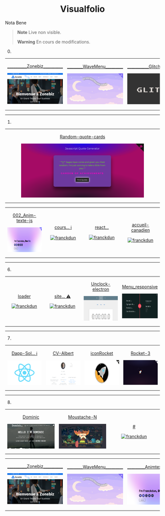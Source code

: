 # <h1 align="center">Visualfolio</h1>

Nota Bene

> **Note**
> Live non visible.
>
> **Warning**
> En cours de modifications.

0)
<!--////////////////////////////////// TABLE 0 \\\\\\\\\\\\\\\\\\\\\\\\\\\\\\\\\\\\\-->

<div align="center">
  <table>
	<tr width="#">  
	   <td width="#">	<!-- Zonebiz -->
		<p align="center"><a href="https://github.com/franckdun/zonebiz" target="_blank" rel="noreferrer">__________Zonebiz__________</a></p>
		<p align="center"><a href="https://franckdun.github.io/zonebiz/" target="_blank" rel="noreferrer"> <img src="https://github.com/franckdun/zonebiz/blob/main/images/readme.PNG" alt="franckdun" width="200" height="100"/></a></p>
           </td>
	   <td width="#">
		<p align="center"><a href="https://github.com/franckdun/Wave-Menu" target="_blank" rel="noreferrer">________WaveMenu_________</a></p>
		<p align="center"><a href="https://franckdun.github.io/Wave-Menu/" target="_blank" rel="noreferrer"><img align="center" src="https://github.com/franckdun/Wave-Menu/blob/main/img/readme1.PNG" width="200" height="100" alt="franckdun" /></a></p>
	   </td>
	   <td width="#">
		<p align="center"><a href="https://github.com/franckdun/Glitch" target="_blank" rel="noreferrer">___________Glitch___________</a></p>
		<p align="center"><a href="https://franckdun.github.io/Glitch/" target="_blank" rel="noreferrer"> <img align="center" src="https://github.com/franckdun/Glitch/blob/main/img/readme1.PNG" width="200" height="100" alt="franckdun" /></a></p>
	   </td>
           <td width="#">
		<p align="center"><a href="https://github.com/franckdun/leroy" target="_blank" rel="noreferrer">___________Leroy___________</a</p>
		<p align="center"><a href="https://franckdun.github.io/leroy/" target="_blank" rel="noreferrer"><img align="center" src="https://github.com/franckdun/leroy/blob/main/img/readme.PNG" width="200" height="100" alt="franckdun" /></a></p>
	   </td>
           <td width="#">
		<p align="center"><a href="https://github.com/franckdun/Super-dashgum" target="_blank" rel="noreferrer">___________Super___________</a></p> <p align="center"> <a href="https://franckdun.github.io/Super-dashgum/" target="_blank" rel="noreferrer"><img align="center" src="https://github.com/franckdun/Super-dashgum/blob/main/readme.PNG" width="200" height="100" alt="franckdun" /></a></p>
	   </td>
	   <td width="#"><p align="center"><a href="https://github.com/franckdun/responHomePage" target="_blank" rel="noreferrer">_______respon_______</a>⚠️</p><p align="center"><a href="https://franckdun.github.io/responHomePage/" target="_blank" rel="noreferrer"><img align="center" src="https://github.com/franckdun/responHomePage/blob/main/img/readme.PNG" width="200px" height="80px" alt="franckdun" /></a></p>
	   </td>
	   <td width="#"><p align="center"><a href="https://github.com/franckdun/Water-Ripple" target="_blank" rel="noreferrer">_________Water__________</a></p><p align="center"><a href="https://franckdun.github.io/water-Ripple" target="_blank" rel="noreferrer"><img align="center" src="https://github.com/franckdun/water-Ripple/blob/main/img/readme.PNG" width="200px" height="80px" alt="franckdun" /></a></p>
	  </td>
	   <td width="#">
		<p align="center"><a href="https://github.com/franckdun/3DMenu" target="_blank" rel="noreferrer">_________3DMenu_________</a></p>
		<p align="center"><a href="https://franckdun.github.io/3DMenu/" target="_blank" rel="noreferrer"><img align="center" src="https://github.com/franckdun/3DMenu/blob/main/img/readme02.PNG" width="200" height="100" alt="franckdun" /></a></p>
	   </td>
	   <td width="#">
	   <p align="center"><a href="https://github.com/franckdun/Bgd_gradient001" target="_blank" rel="noreferrer">_________Bgd_________</a></p>
	   <p align="center"><a href="https://franckdun.github.io/Bgd_gradient001/" target="_blank" rel="noreferrer"><img align="center" src="https://github.com/franckdun/Bgd_gradient001/blob/main/img/readme1.PNG" width="200" height="100" alt="franckdun" /></a></p>
	   </td>
	   <td width="#">
	   <p align="center"><a href="https://github.com/franckdun/github-corners" target="_blank" rel="noreferrer">_________githubcorners_________</a> </p>
	   <p align="center">
	   <a href="https://franckdun.github.io/github-corners/" target="_blank" rel="noreferrer"><img align="center" src="https://github.com/franckdun/github-corners/blob/master/img/readme.PNG" width="200" height="100" alt="franckdun" /></a></p>
	   </td>
	   <td width="#">
	   <p align="center"><a href="https://github.com/franckdun/button3DcodePen" target="_blank" rel="noreferrer">_________button3D_________</a></p>
	   <p align="center">
	   <a href="https://franckdun.github.io/button3DcodePen/" target="_blank" rel="noreferrer"><img align="center" src="https://github.com/franckdun/button3DcodePen/blob/main/src/README.PNG" width="200px" height="100px" alt="franckdun" /></a></p>
	   </td>
	   <td width="#">
	   <p align="center"><a href="https://github.com/franckdun/ParaScroll" target="_blank" rel="noreferrer">_________ParaScroll_________</a></p>
	   <p align="center"><a href="https://franckdun.github.io/ParaScroll/" target="_blank" rel="noreferrer"><img align="center" src="https://github.com/franckdun/ParaScroll/blob/main/img/readme.PNG" width="200" height="100" alt="franckdun" /></a></p>
	   </td>
	   <td width="#">
	   <p align="center"><a href="https://github.com/franckdun/curseur-perso" target="_blank" rel="noreferrer">_________curseur_________</a></p>
	   <p align="center"><a href="https://franckdun.github.io/curseur-perso/" target="_blank" rel="noreferrer"> <img align="center"
							src="https://github.com/franckdun/curseur-perso/blob/main/src/img/README.PNG"
							width="200" height="100" alt="franckdun" /></a></p>
	   </td>
	   <td width="#">
	   <p align="center"><a href="https://github.com/franckdun/jeu-de-devinette" target="_blank" rel="noreferrer">_________jeu_________ ⚠️</a></p>
	   <p align="center"><a href="https://franckdun.github.io/jeu-de-devinette/" target="_blank" rel="noreferrer"><img align="center" src="https://user-images.githubusercontent.com/40036047/168306592-3b653d14-901c-4d0d-8cb3-957937ae6284.PNG" width="200" height="100" alt="franckdun" /></a></p>
	   </td>
	   <td width="#">
           <p align="center"><a href="https://github.com/franckdun/neuro-morphisme" target="_blank" rel="noreferrer">_________neuro_________</a></p>
	   <p align="center"><a href="https://franckdun.github.io/neuro-morphisme" rel="noreferrer"><img align="center" src="https://github.com/franckdun/neuro-morphisme/blob/main/src/css/bouton.PNG" width="200" height="100" alt="franckdun" /></a></p>
	   </td>
	   <td width="#">
	   <p align="center"><a href="https://github.com/franckdun/timeline" target="_blank" rel="noreferrer">_________timeline_________</a>ℹ️</p>
	   <p align="center"><a href="https://franckdun.github.io/timeline" target="_blank" rel="noreferrer"><img align="center" src="https://github.com/franckdun/timeline/blob/main/img/Classiques.PNG" width="200" height="100" alt="franckdun" /></a>
	   </p></td>
	    <!-- ... (other cells) ... -->
	   <td width="#">	<!-- 002_Anim-texte-js -->
		<p align="center"><a href="https://github.com/franckdun/002_Anim-texte-js" target="_blank" rel="noreferrer">_________Animtextejs_________</a></p>
		<p align="center"><a href="https://franckdun.github.io/002_Anim-texte-js/" target="_blank" rel="noreferrer"><img align="center" src="https://github.com/franckdun/002_Anim-texte-js/blob/main/img/AnimReact1.PNG" width="200" height="100" alt="franckdun" /></a></p>
	   </td>
	   <td width="#">	<!-- cours-react-1 -->
		<p align="center"><a href="https://github.com/franckdun/cours-react-1" target="_blank" rel="noreferrer">_________coursreact1_________</a>ℹ️</p>
		<p align="center"><a href="https://github.com/franckdun/cours-react-1" target="_blank" rel="noreferrer"><img align="center" src="https://user-images.githubusercontent.com/40036047/169093863-fbe8a43c-ae11-4d0e-8a8a-36a230efc3ec.PNG" width="200" height="100" alt="franckdun" /></a></p>
	   </td>
	   <td width="#">	<!-- react-deploy-001 -->
		<p align="center"><a href="https://github.com/franckdun/react-deploy-001" target="_blank" rel="noreferrer">_________reactdeploy001_________</a></p>
		<p align="center"><a href="https://franckdun.github.io/react-deploy-001/" target="_blank" rel="noreferrer"><img align="center" src="https://github.com/franckdun/react-deploy-001/blob/main/img/readme.PNG" width="200" height="100" alt="franckdun" /></a></p>
	   </td>
	   <td width="#">	<!-- accueil-canadien -->
		<p align="center"><a href="https://github.com/franckdun/accueil-canadien" target="_blank" rel="noreferrer">_________accueilcanadien_________</a></p>
		<p align="center"><a href="https://franckdun.github.io/accueil-canadien/" target="_blank" rel="noreferrer"><img align="center" src="https://user-images.githubusercontent.com/40036047/167667895-54ec707c-0681-4096-83df-7f92346f0b4b.PNG" width="200" height="100" alt="franckdun" /></a></p>
	   </td>
	   <!-- ... (remaining cells) ... -->
           <td width="#">	<!-- Github -->
		<p align="center"><a href="https://github.com/franckdun/zonebiz" target="_blank" rel="noreferrer">_________*******_________</a></p>
		<p align="center"><a href="#" target="_blank" rel="noreferrer"> <img align="#" src="https://github.com/franckdun/Img-Banck/blob/main/img/github.svg" width="#" height="100" alt="franckdun" /> </a></p>
           </td>
           <td width="#">	<!-- Github -->
		<p align="center"><a href="https://github.com/franckdun/zonebiz" target="_blank" rel="noreferrer">_________*******_________</a></p>
		<p align="center"><a href="#" target="_blank" rel="noreferrer"> <img align="#" src="https://github.com/franckdun/Img-Banck/blob/main/img/github.svg" width="#" height="100" alt="franckdun" /> </a></p>
           </td>
           <td width="#">	<!-- Github -->
		<p align="center"><a href="https://github.com/franckdun/zonebiz" target="_blank" rel="noreferrer">_________*******_________</a></p>
		<p align="center"><a href="#" target="_blank" rel="noreferrer"> <img align="#" src="https://github.com/franckdun/Img-Banck/blob/main/img/github.svg" width="#" height="100" alt="franckdun" /> </a></p>
           </td>
           <td width="#">	<!-- Github -->
		<p align="center"><a href="https://github.com/franckdun/zonebiz" target="_blank" rel="noreferrer">_________*******_________</a></p>
		<p align="center"><a href="#" target="_blank" rel="noreferrer"> <img align="#" src="https://github.com/franckdun/Img-Banck/blob/main/img/github.svg" width="#" height="100" alt="franckdun" /> </a></p>
           </td>
           <td width="#">	<!-- Github -->
		<p align="center"><a href="https://github.com/franckdun/zonebiz" target="_blank" rel="noreferrer">_________*******_________</a></p>
		<p align="center"><a href="#" target="_blank" rel="noreferrer"> <img align="#" src="https://github.com/franckdun/Img-Banck/blob/main/img/github.svg" width="#" height="100" alt="franckdun" /> </a></p>
           </td>
           <td width="#">	<!-- Github -->
		<p align="center"><a href="https://github.com/franckdun/zonebiz" target="_blank" rel="noreferrer">_________*******_________</a></p>
		<p align="center"><a href="#" target="_blank" rel="noreferrer"> <img align="#" src="https://github.com/franckdun/Img-Banck/blob/main/img/github.svg" width="#" height="100" alt="franckdun" /> </a></p>
           </td>                 
    </tr>
 </table>
</div>

---
<!--////////////////////////////////// TABLE 1 \\\\\\\\\\\\\\\\\\\\\\\\\\\\\\\\\\\\\-->
1) 
<div align="center">
	<table>
		<tr width="100%">
			<td width="25%">
				<p align="center"><a href="https://github.com/franckdun/Random-quote-cards" target="_blank" rel="noreferrer">Random-quote-cards</a>
				</p>
				<p align="center">
					<a href="https://franckdun.github.io/Random-quote-cards/" target="_blank" rel="noreferrer">
						<img align="center" src="https://github.com/franckdun/Random-quote-cards/blob/main/img/readme3.PNG"
							width="400" height="#" alt="franckdun" /></a>
				</p>
			</td>
                        </tr>
	</table>
</div>



<!--////////////////////////////////// TABLE 5 \\\\\\\\\\\\\\\\\\\\\\\\\\\\\\\\\\\\\-->
<div align="center">
	<table>
		<tr>
			<td width="25%">
				<p align="center"><a href="https://github.com/franckdun/002_Anim-texte-js" 
				rel="noreferrer">002_Anim-texte-js</a></p>
				<p align="center"><a href="https://franckdun.github.io/002_Anim-texte-js/"  rel="noreferrer">
				<img align="center" src="https://github.com/franckdun/002_Anim-texte-js/blob/main/img/AnimReact1.PNG"
				width="200px" height="80px" alt="franckdun" /></a>
				</p>
			</td>
			<td width="25%">
				<p align="center"><a href="https://github.com/franckdun/cours-react-1" rel="noreferrer">cours... ℹ️</a></p>
				<p align="center"><a href="https://github.com/franckdun/cours-react-1" 
				rel="noreferrer">
				<img align="center" src="https://user-images.githubusercontent.com/40036047/169093863-fbe8a43c-ae11-4d0e-8a8a-36a230efc3ec.PNG"
				width="200px" height="80px" alt="franckdun" /></a>
				</p>
			</td>
			<td width="25%">
				<p align="center"><a href="https://github.com/franckdun/react-deploy-001"
				rel="noreferrer">react...</a></p>
				<p align="center"><a href="https://franckdun.github.io/react-deploy-001/" 
				rel="noreferrer">
				<img align="center" src="https://github.com/franckdun/react-deploy-001/blob/main/img/readme.PNG" width="200px" height="80px" alt="franckdun" /></a>
				</p>
			</td>
			<td width="25%">
				<p align="center"><a href="https://github.com/franckdun/accueil-canadien"
				rel="noreferrer">accueil-canadien</a></p>
				<p align="center"><a href="https://franckdun.github.io/accueil-canadien/"
				rel="noreferrer">
				<img align="center" src="https://user-images.githubusercontent.com/40036047/167667895-54ec707c-0681-4096-83df-7f92346f0b4b.PNG"
				width="200px" height="80px" alt="franckdun" /></a>
				</p>
			</td>
		</tr>
	</table>
</div>

--- 
6)
<!--////////////////////////////////// TABLE 6 \\\\\\\\\\\\\\\\\\\\\\\\\\\\\\\\\\\\\-->
<div align="center">
	<table>
		<tr>
			<td width="25%">
				<p align="center"><a href="https://github.com/franckdun/loader_001" target="_blank"
						rel="noreferrer">loader</a></p>
				<p align="center">
					<a href="https://franckdun.github.io/loader_001/" target="_blank" rel="noreferrer">
						<img align="center"
							src="https://user-images.githubusercontent.com/40036047/167878838-b5ff0516-fa29-466d-a143-e93d887faa30.PNG"
							width="200px" height="80px" alt="franckdun" /></a>
				</p>
			</td>
			<td width="25%">
				<p align="center"><a href="https://github.com/franckdun/site-portefolio-001" target="_blank"
						rel="noreferrer">site... ⚠️</a></p>
				<p align="center">
					<a href="https://github.com/franckdun/site-portefolio" target="_blank" rel="noreferrer">
						<img align="center"
							src="https://user-images.githubusercontent.com/40036047/168304238-b2a6d872-a31e-452d-aeb4-825a26ff0b95.PNG"
							width="200px" height="80px" alt="franckdun" /></a>
				</p>
			</td>
			<td width="25%">
				<p align="center"><a href="https://github.com/franckdun/Unclock-electron" target="_blank"
						rel="noreferrer">Unclock-electron</a></p>
				<p align="center">
					<a href="https://franckdun.github.io/Unclock-electron/" target="_blank" rel="noreferrer">
						<img align="center"
							src="https://github.com/franckdun/Unclock-electron/blob/main/img/readme.PNG" 
							width="200px" height="80px" alt="franckdun" /></a>
				</p>
			</td>
			<td width="25%">
				<p align="center"><a href="https://github.com/franckdun/Menu_responsive_002" target="_blank"
						rel="noreferrer">Menu_responsive</a></p>
				<p align="center">
					<a href="https://franckdun.github.io/Menu_responsive_002" target="_blank" rel="noreferrer">
						<img align="center"
							src="https://github.com/franckdun/Menu_responsive_002/blob/main/img/readme.PNG"
							width="200px" height="80px" alt="franckdun" /></a>
				</p>
			</td>
		</tr>
	</table>
</div>

--- 
7)
<!--////////////////////////////////// TABLE 7 \\\\\\\\\\\\\\\\\\\\\\\\\\\\\\\\\\\\\-->
<div align="center">
	<table>
		<tr>
			<td width="25%">
				<p align="center">
					<a href="https://github.com/franckdun/005-Dapp-Solidity-React-JS" target="_blank" rel="noreferrer">Dapp-Sol... ℹ️</a></p>
				<p align="center"><a href="https://github.com/franckdun/005-Dapp-Solidity-React-JS" target="_blank"
				rel="noreferrer">
							<img align="center"
							src="https://github.com/franckdun/005-Dapp-Solidity-React-JS/blob/main/react-app/src/logo.svg" width="200px" height="80px" alt="franckdun" /></a>
				</p>
			</td>
			<td width="25%">
				<p align="center"><a href="https://github.com/franckdun/CV-Albert" target="_blank"
						rel="noreferrer">CV-Albert</a>
				</p>
				<p align="center">
					<a href="https://franckdun.github.io/CV-Albert/" target="_blank" rel="noreferrer">
							<img align="center" src="https://github.com/franckdun/CV-Albert/blob/main/img/README.PNG"
							width="200px" height="80px" alt="franckdun" /></a>
				</p>
			</td>
			<td width="25%">
				<p align="center"><a href="https://github.com/franckdun/iconRocket" target="_blank"
						rel="noreferrer">iconRocket</a>
				</p>
				<p align="center">
					<a href="https://github.com/franckdun/iconRocket" target="_blank" rel="noreferrer">
							<img align="center" src="https://github.com/franckdun/iconRocket/blob/main/img/readme1.PNG" width="200px" height="80px" alt="franckdun" /></a>
				</p>
			</td>
			<td width="25%">
				<p align="center"><a href="https://github.com/franckdun/Rocket-3" target="_blank" rel="noreferrer">Rocket-3</a>
				</p>
				<p align="center">
					<a href="https://franckdun.github.io/Rocket-3/" target="_blank" rel="noreferrer">
							<img align="center" src="https://github.com/franckdun/Rocket-3/blob/main/img/readme2.PNG" width="200px" height="80px" alt="franckdun" /></a>
				</p>
			</td>
		</tr>
	</table>
</div>

--- 
8)
<!--////////////////////////////////// TABLE 8 \\\\\\\\\\\\\\\\\\\\\\\\\\\\\\\\\\\\\-->
<div align="center">
	<table>
		<tr width="100%">
			<td width="25%">
				<p align="center"><a href="https://github.com/franckdun/Dominic" target="_blank"
						rel="noreferrer">Dominic</a></p>
				<p align="center">
					<a href="https://franckdun.github.io/Dominic/" target="_blank" rel="noreferrer">
						<img align="center" src="https://github.com/franckdun/Dominic/blob/main/images/readme1.PNG"
							width="200px" height="80px" alt="franckdun" /></a>
				</p>
			</td>
			<td width="25%">
				<p align="center"><a href="https://github.com/franckdun/Moustache-Nounou" target="_blank"
						rel="noreferrer">Moustache-N</a></p>
				<p align="center">
					<a href="https://franckdun.github.io/Moustache-Nounou/" target="_blank" rel="noreferrer">
						<img align="center" src="https://github.com/franckdun/Moustache-Nounou/blob/main/img/readme.PNG"
							width="200px" height="80px" alt="franckdun" /></a>
				</p>
			</td>
			<td width="25%">
				<p align="center"><a href="https://github.com/franckdun/" target="_blank" rel="noreferrer">#</a></p>
						<p align="center">
							<a href="https://github.com/franckdun/" target="_blank" rel="noreferrer">
								<img align="center" src="https://github.com/franckdun/Img-Banck/blob/main/img/github.svg"
									width="200px" height="80px" alt="franckdun" /></a>
						</p>
			</td>
		</tr>
	</table>
</div>

<!--////////////////////////////////// TABLE 0 \\\\\\\\\\\\\\\\\\\\\\\\\\\\\\\\\\\\\-->

<div align="center">
  <table>
	<tr width="#">  
	   <td width="#">	<!-- Zonebiz -->
		<p align="center"><a href="https://github.com/franckdun/zonebiz" target="_blank" rel="noreferrer">__________Zonebiz__________</a></p>
		<p align="center"><a href="https://franckdun.github.io/zonebiz/" target="_blank" rel="noreferrer"> <img src="https://github.com/franckdun/zonebiz/blob/main/images/readme.PNG" alt="franckdun" width="200" height="100"/></a></p>
           </td>
	   <td width="#">
		<p align="center"><a href="https://github.com/franckdun/Wave-Menu" target="_blank" rel="noreferrer">________WaveMenu_________</a></p>
		<p align="center"><a href="https://franckdun.github.io/Wave-Menu/" target="_blank" rel="noreferrer"><img align="center" src="https://github.com/franckdun/Wave-Menu/blob/main/img/readme1.PNG" width="200" height="100" alt="franckdun" /></a></p>
	   </td>
	   <!-- ... (other cells) ... -->
	   <td width="#">	<!-- 002_Anim-texte-js -->
		<p align="center"><a href="https://github.com/franckdun/002_Anim-texte-js" target="_blank" rel="noreferrer">_________Animtextejs_________</a></p>
		<p align="center"><a href="https://franckdun.github.io/002_Anim-texte-js/" target="_blank" rel="noreferrer"><img align="center" src="https://github.com/franckdun/002_Anim-texte-js/blob/main/img/AnimReact1.PNG" width="200" height="100" alt="franckdun" /></a></p>
	   </td>
	   <td width="#">	<!-- cours-react-1 -->
		<p align="center"><a href="https://github.com/franckdun/cours-react-1" target="_blank" rel="noreferrer">_________coursreact1_________</a>ℹ️</p>
		<p align="center"><a href="https://github.com/franckdun/cours-react-1" target="_blank" rel="noreferrer"><img align="center" src="https://user-images.githubusercontent.com/40036047/169093863-fbe8a43c-ae11-4d0e-8a8a-36a230efc3ec.PNG" width="200" height="100" alt="franckdun" /></a></p>
	   </td>
	   <td width="#">	<!-- react-deploy-001 -->
		<p align="center"><a href="https://github.com/franckdun/react-deploy-001" target="_blank" rel="noreferrer">_________reactdeploy001_________</a></p>
		<p align="center"><a href="https://franckdun.github.io/react-deploy-001/" target="_blank" rel="noreferrer"><img align="center" src="https://github.com/franckdun/react-deploy-001/blob/main/img/readme.PNG" width="200" height="100" alt="franckdun" /></a></p>
	   </td>
	   <td width="#">	<!-- accueil-canadien -->
		<p align="center"><a href="https://github.com/franckdun/accueil-canadien" target="_blank" rel="noreferrer">_________accueilcanadien_________</a></p>
		<p align="center"><a href="https://franckdun.github.io/accueil-canadien/" target="_blank" rel="noreferrer"><img align="center" src="https://user-images.githubusercontent.com/40036047/167667895-54ec707c-0681-4096-83df-7f92346f0b4b.PNG" width="200" height="100" alt="franckdun" /></a></p>
	   </td>
	   <!-- ... (remaining cells) ... -->
    </tr>
 </table>
</div>


























